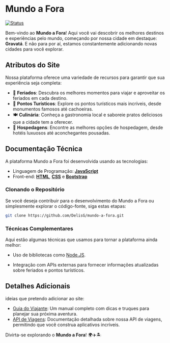 # Mundo a Fora

[![Status](https://img.shields.io/badge/status-em%20desenvolvimento-yellow)](https://github.com/seu-usuario/mundo-a-fora)

Bem-vindo ao **Mundo a Fora**! Aqui você vai descobrir os melhores destinos e experiências pelo mundo, começando por nossa cidade em destaque: **Gravatá**. E não para por aí, estamos constantemente adicionando novas cidades para você explorar.

## Atributos do Site

Nossa plataforma oferece uma variedade de recursos para garantir que sua experiência seja completa:

- 🎉 **Feriados**: Descubra os melhores momentos para viajar e aproveitar os feriados em cada destino.
- 📸 **Pontos Turísticos**: Explore os pontos turísticos mais incríveis, desde monumentos famosos até cachoeiras.
- 🍽️ **Culinária**: Conheça a gastronomia local e saboreie pratos deliciosos que a cidade tem a oferecer.
- 🏨 **Hospedagens**: Encontre as melhores opções de hospedagem, desde hotéis luxuosos até aconchegantes pousadas.

## Documentação Técnica

A plataforma Mundo a Fora foi desenvolvida usando as tecnologias:

- Linguagem de Programação: **[JavaScript](https://developer.mozilla.org/pt-BR/docs/Web/JavaScript)**
- Front-end: **[HTML](https://developer.mozilla.org/pt-BR/docs/Web/HTML)**, **[CSS](https://developer.mozilla.org/pt-BR/docs/Web/css)** e **[Bootstrap](https://getbootstrap.com/)**

### Clonando o Repositório

Se você deseja contribuir para o desenvolvimento do Mundo a Fora ou simplesmente explorar o código-fonte, siga estas etapas:

```bash
git clone https://github.com/DelisG/mundo-a-fora.git
```

### Técnicas Complementares

Aqui estão algumas técnicas que usamos para tornar a plataforma ainda melhor:

- Uso de bibliotecas como [Node.JS](https://nodejs.org/en).

- Integração com APIs externas para fornecer informações atualizadas sobre feriados e pontos turísticos.

## Detalhes Adicionais

ideias que pretendo adicionar ao site:

- [Guia do Viajante](): Um manual completo com dicas e truques para planejar sua próxima aventura.
- [API de Viagens](): Documentação detalhada sobre nossa API de viagens, permitindo que você construa aplicativos incríveis.

Divirta-se explorando o **Mundo a Fora**! 🌍✈️🏝️